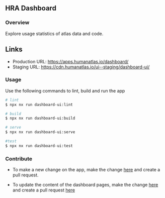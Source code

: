 ## HRA Dashboard

### Overview

Explore usage statistics of atlas data and code.

## Links

- Production URL: https://apps.humanatlas.io/dashboard/
- Staging URL: https://cdn.humanatlas.io/ui--staging/dashboard-ui/

### Usage

Use the following commands to lint, build and run the app

```sh
# lint
$ npx nx run dashboard-ui:lint

# build
$ npx nx run dashboard-ui:build

# serve
$ npx nx run dashboard-ui:serve

#test
$ npx nx run dashboard-ui:test
```

### Contribute

- To make a new change on the app, make the change [here](https://github.com/hubmapconsortium/hra-ui/tree/main/apps/dashboard-ui) and create a pull request.

- To update the content of the dashboard pages, make the change [here](https://github.com/x-atlas-consortia/hra-dashboard-data/tree/main/data/dashboards) and create a pull request [here](https://github.com/x-atlas-consortia/hra-dashboard-data)
